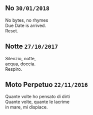 ## No `30/01/2018`  
  
No bytes, no rhymes  
Due Date is arrived.  
Reset.  
  
## Notte `27/10/2017`
  
Silenzio, notte,  
acqua, doccia.  
Respiro.  
  
## Moto Perpetuo `22/11/2016`
  
Quante volte ho pensato di dirti  
Quante volte, quante le lacrime  
in mare, mi dispiace.  
